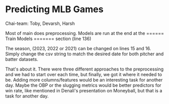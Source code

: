 # Predicting MLB Games
Chai-team: Toby, Devarsh, Harsh

Most of main does preprocessing. Models are run at the end at the ====== Train Models ======= section (line 136)

The season, (2023, 2022 or 2021) can be changed on lines 15 and 16. Simply change the csv string to match the desired date for both pitcher and batter datasets.

That's about it. There were three different approaches to the preprocessing and we had to start over each time, but finally, we got it where it needed to be. Adding more columns/features would be an interesting task for another day. Maybe the OBP or the slugging metrics would be better predictors for win rate, like mentioned in Denali's presentation on Moneyball, but that is a task for another day.

